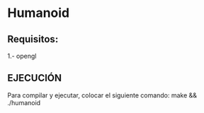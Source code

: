 # Humanoid

## Requisitos:
1.- opengl

## EJECUCIÓN
Para compilar y ejecutar, colocar el siguiente comando: make && ./humanoid
